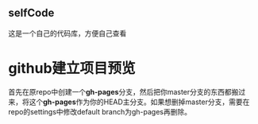 selfCode
-------
这是一个自己的代码库，方便自己查看

# github建立项目预览
首先在原repo中创建一个<b>gh-pages</b>分支，然后把你master分支的东西都搬过来，将这个<b>gh-pages</b>作为你的HEAD主分支。如果想删掉master分支，需要在repo的settings中修改default branch为gh-pages再删除。
